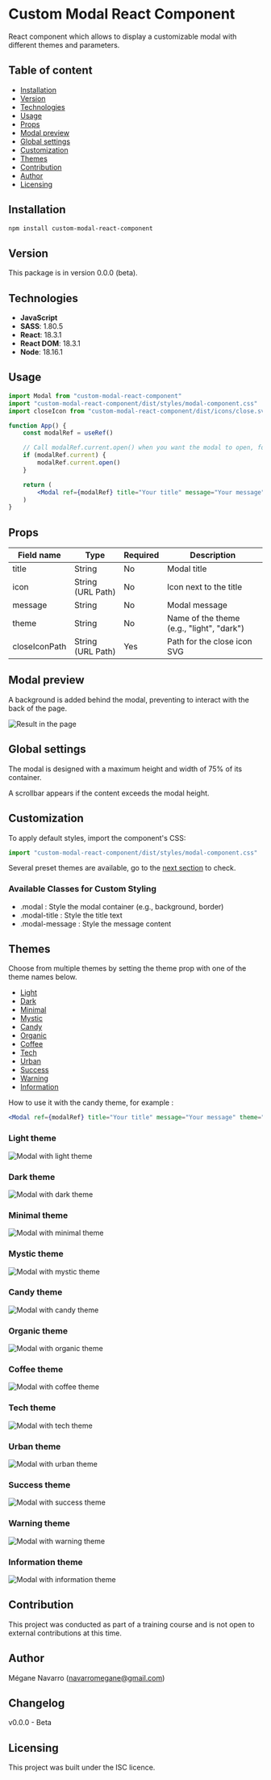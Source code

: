 # Custom Modal React Component
React component which allows to display a customizable modal with different themes and parameters.

## Table of content

- [Installation](#installation)
- [Version](#version)
- [Technologies](#technologies)
- [Usage](#usage)
- [Props](#props)
- [Modal preview](#modal-preview)
- [Global settings](#global-settings)
- [Customization](#customization)
- [Themes](#themes)
- [Contribution](#contribution)
- [Author](#author)
- [Licensing](#licensing)

## Installation

```bash
npm install custom-modal-react-component
```

## Version

This package is in version 0.0.0 (beta).

## Technologies
- **JavaScript**
- **SASS**: 1.80.5
- **React**: 18.3.1
- **React DOM**: 18.3.1
- **Node**: 18.16.1

## Usage

```jsx
import Modal from "custom-modal-react-component"
import "custom-modal-react-component/dist/styles/modal-component.css"
import closeIcon from "custom-modal-react-component/dist/icons/close.svg" /* You can change the closeIcon path if it is different */

function App() {
	const modalRef = useRef() 

	// Call modalRef.current.open() when you want the modal to open, for example after a form submission
	if (modalRef.current) {
		modalRef.current.open()
	}

	return (
        <Modal ref={modalRef} title="Your title" message="Your message" theme="light" closeIconPath={closeIcon} />
	)
}
```

## Props

<table>
	<thead>
		<th>Field name</th>
		<th>Type</th>
		<th>Required</th>
		<th>Description</th>
	</thead>
	<tbody>
		<tr>
			<td>title</td>
			<td>String</td>
			<td>No</td>
			<td>Modal title</td>
		</tr>
		<tr>
			<td>icon</td>
			<td>String (URL Path)</td>
			<td>No</td>
			<td>Icon next to the title</td>
		</tr>
		<tr>
			<td>message</td>
			<td>String</td>
			<td>No</td>
			<td>Modal message</td>
		</tr>
		<tr>
			<td>theme</td>
			<td>String</td>
			<td>No</td>
			<td>Name of the theme (e.g., "light", "dark")</td>
		</tr>
		<tr>
			<td>closeIconPath</td>
			<td>String (URL Path)</td>
			<td>Yes</td>
			<td>Path for the close icon SVG</td>
		</tr>
	</tbody>	
</table>

## Modal preview

A background is added behind the modal, preventing to interact with the back of the page.

![Result in the page](docs/example_page.jpg)


## Global settings

The modal is designed with a maximum height and width of 75% of its container. 

A scrollbar appears if the content exceeds the modal height.

## Customization

To apply default styles, import the component's CSS:

```jsx
import "custom-modal-react-component/dist/styles/modal-component.css"
```

Several preset themes are available, go to the [next section](#themes) to check.

### Available Classes for Custom Styling

- .modal : Style the modal container (e.g., background, border)
- .modal-title : Style the title text
- .modal-message : Style the message content


## Themes

Choose from multiple themes by setting the theme prop with one of the theme names below.

- [Light](#light-theme)
- [Dark](#dark-theme)
- [Minimal](#minimal-theme)
- [Mystic](#mystic-theme)
- [Candy](#candy-theme)
- [Organic](#organic-theme)
- [Coffee](#coffee-theme)
- [Tech](#tech-theme)
- [Urban](#urban-theme)
- [Success](#success-theme)
- [Warning](#warning-theme)
- [Information](#information-theme)

How to use it with the candy theme, for example :

```jsx
<Modal ref={modalRef} title="Your title" message="Your message" theme="candy" closeIconPath={closeIcon} />
```


### Light theme

![Modal with light theme](docs/light_theme.jpg)

### Dark theme

![Modal with dark theme](docs/dark_theme.jpg)

### Minimal theme

![Modal with minimal theme](docs/minimal_theme.jpg)

### Mystic theme

![Modal with mystic theme](docs/mystic_theme.jpg)

### Candy theme

![Modal with candy theme](docs/candy_theme.jpg)

### Organic theme

![Modal with organic theme](docs/organic_theme.jpg)

### Coffee theme

![Modal with coffee theme](docs/coffee_theme.jpg)

### Tech theme

![Modal with tech theme](docs/tech_theme.jpg)

### Urban theme

![Modal with urban theme](docs/urban_theme.jpg)

### Success theme

![Modal with success theme](docs/success_theme.jpg)

### Warning theme

![Modal with warning theme](docs/warning_theme.jpg)

### Information theme

![Modal with information theme](docs/information_theme.jpg)


## Contribution

This project was conducted as part of a training course and is not open to external contributions at this time.

## Author

Mégane Navarro (navarromegane@gmail.com)

## Changelog

v0.0.0 - Beta

## Licensing

This project was built under the ISC licence.